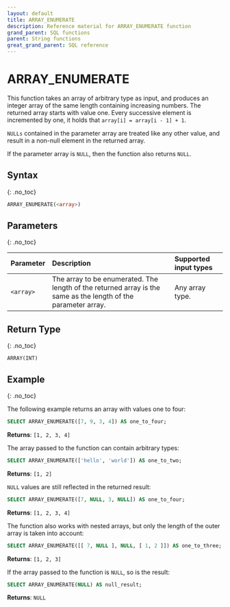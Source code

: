 ```yaml
---
layout: default
title: ARRAY_ENUMERATE
description: Reference material for ARRAY_ENUMERATE function
grand_parent: SQL functions
parent: String functions
great_grand_parent: SQL reference
---
```


# ARRAY\_ENUMERATE

This function takes an array of arbitrary type as input, and produces an integer array of the same length containing increasing numbers.
The returned array starts with value one. Every successive element is incremented by one, it holds that `array[i] = array[i - 1] + 1`.

`NULLs` contained in the parameter array are treated like any other value, and result in a non-null element in the returned array.

If the parameter array is `NULL`, then the function also returns `NULL`.


## Syntax
{: .no_toc}

```sql
ARRAY_ENUMERATE(<array>)
```

## Parameters
{: .no_toc}

| Parameter | Description       | Supported input types | 
| :--------- | :------------------------ | :---------| 
| `<array>`  | The array to be enumerated. The length of the returned array is the same as the length of the parameter array. | Any array type. | 

## Return Type
{: .no_toc}

`ARRAY(INT)`

## Example 
{: .no_toc}

The following example returns an array with values one to four:
```sql
SELECT ARRAY_ENUMERATE([7, 9, 3, 4]) AS one_to_four;
```

**Returns**: `[1, 2, 3, 4]`

The array passed to the function can contain arbitrary types:
```sql
SELECT ARRAY_ENUMERATE(['hello', 'world']) AS one_to_two;
```

**Returns**: `[1, 2]`

`NULL` values are still reflected in the returned result:

```sql
SELECT ARRAY_ENUMERATE([7, NULL, 3, NULL]) AS one_to_four;
```

**Returns**: `[1, 2, 3, 4]`

The function also works with nested arrays, but only the length of the outer array is taken into account:

```sql
SELECT ARRAY_ENUMERATE([[ 7, NULL ], NULL, [ 1, 2 ]]) AS one_to_three;
```

**Returns**: `[1, 2, 3]`

If the array passed to the function is `NULL`, so is the result:

```sql
SELECT ARRAY_ENUMERATE(NULL) AS null_result;
```

**Returns**: `NULL`
